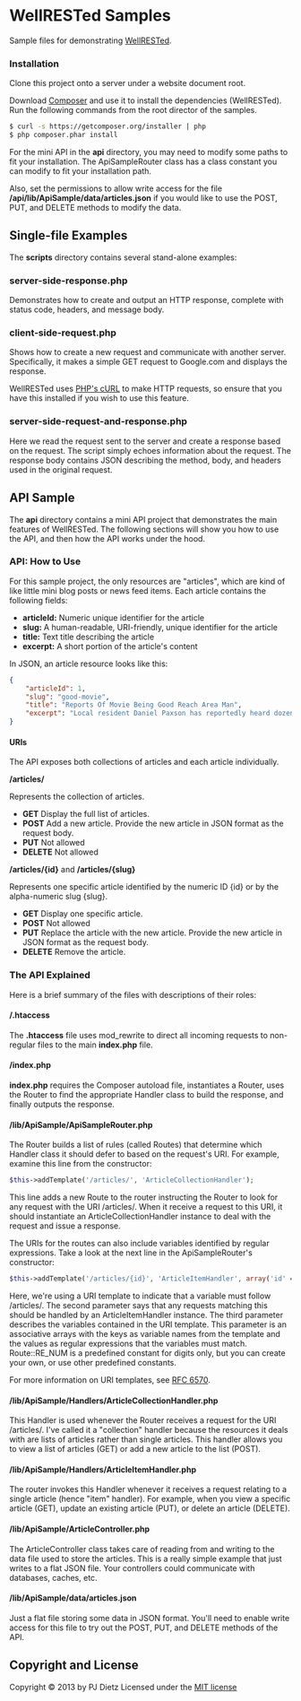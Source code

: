 WellRESTed Samples
==================

Sample files for demonstrating [WellRESTed](https://github.com/pjdietz/wellrested).

### Installation

Clone this project onto a server under a website document root.

Download [Composer](http://getcomposer.org/) and use it to install the dependencies (WellRESTed). Run the following commands from the root director of the samples.

```bash
$ curl -s https://getcomposer.org/installer | php
$ php composer.phar install
```

For the mini API in the **api** directory, you may need to modify some paths to fit your installation. The ApiSampleRouter class has a class constant you can modify to fit your installation path.

Also, set the permissions to allow write access for the file **/api/lib/ApiSample/data/articles.json** if you would like to use the POST, PUT, and DELETE methods to modify the data.


Single-file Examples
--------------------

The **scripts** directory contains several stand-alone examples:



### server-side-response.php

Demonstrates how to create and output an HTTP response, complete with status code, headers, and message body.


### client-side-request.php

Shows how to create a new request and communicate with another server. Specifically, it makes a simple GET request to Google.com and displays the response.

WellRESTed uses [PHP's cURL](http://php.net/manual/en/book.curl.php) to make HTTP requests, so ensure that you have this installed if you wish to use this feature.


### server-side-request-and-response.php

Here we read the request sent to the server and create a response based on the request. The script simply echoes information about the request. The response body contains JSON describing the method, body, and headers used in the original request.


API Sample
----------

The **api** directory contains a mini API project that demonstrates the main features of WellRESTed. The following sections will show you how to use the API, and then how the API works under the hood.


### API: How to Use

For this sample project, the only resources are "articles", which are kind of like little mini blog posts or news feed items. Each article contains the following fields:

- **articleId:** Numeric unique identifier for the article
- **slug:** A human-readable, URI-friendly, unique identifier for the article
- **title:** Text title describing the article
- **excerpt:** A short portion of the article's content

In JSON, an article resource looks like this:

```json
{
    "articleId": 1,
    "slug": "good-movie",
    "title": "Reports Of Movie Being Good Reach Area Man",
    "excerpt": "Local resident Daniel Paxson has reportedly heard dozens of accounts from numerous friendly sources in the past two weeks confirming that the new James Bond film is pretty good. According to persons with knowledge of the situation, an unnamed friend of Paxson’s coworker Wendy Mathers watched the movie on opening weekend and found it to be “decent enough.”"
}
```


#### URIs

The API exposes both collections of articles and each article individually.

**/articles/**

Represents the collection of articles.

- **GET** Display the full list of articles.
- **POST** Add a new article. Provide the new article in JSON format as the
        request body.
- **PUT** Not allowed
- **DELETE** Not allowed


**/articles/{id}** and **/articles/{slug}**

Represents one specific article identified by the numeric ID {id} or by the alpha-numeric slug {slug}.

- **GET** Display one specific article.
- **POST** Not allowed
- **PUT** Replace the article with the new article. Provide the new article in
    JSON format as the request body.
- **DELETE** Remove the article.


### The API Explained

Here is a brief summary of the files with descriptions of their roles:


#### /.htaccess

The **.htaccess** file uses mod_rewrite to direct all incoming requests to non-regular files to the main **index.php** file.


#### /index.php

**index.php** requires the Composer autoload file, instantiates a Router, uses the Router to find the appropriate Handler class to build the response, and finally outputs the response.


#### /lib/ApiSample/ApiSampleRouter.php

The Router builds a list of rules (called Routes) that determine which Handler class it should defer to based on the request's URI. For example, examine this line from the constructor:

```php
$this->addTemplate('/articles/', 'ArticleCollectionHandler');
```

This line adds a new Route to the router instructing the Router to look for any request with the URI /articles/. When it receive a request to this URI, it should instantiate an ArticleCollectionHandler instance to deal with the request and issue a response.

The URIs for the routes can also include variables identified by regular expressions. Take a look at the next line in the ApiSampleRouter's constructor:

```php
$this->addTemplate('/articles/{id}', 'ArticleItemHandler', array('id' => Route::RE_NUM));
```

Here, we're using a URI template to indicate that a variable must follow /articles/. The second parameter says that any requests matching this should be handled by an ArticleItemHandler instance. The third parameter describes the variables contained in the URI template. This parameter is an associative arrays with the keys as variable names from the template and the values as regular expressions that the variables must match. Route::RE_NUM is a predefined constant for digits only, but you can create your own, or use other predefined constants.

For more information on URI templates, see [RFC 6570](http://tools.ietf.org/html/rfc6570).


#### /lib/ApiSample/Handlers/ArticleCollectionHandler.php

This Handler is used whenever the Router receives a request for the URI /articles/. I've called it a "collection" handler because the resources it deals with are lists of articles rather than single articles. This handler allows you to view a list of articles (GET) or add a new article to the list (POST).


#### /lib/ApiSample/Handlers/ArticleItemHandler.php

The router invokes this Handler whenever it receives a request relating to a single article (hence "item" handler). For example, when you view a specific article (GET), update an existing article (PUT), or delete an article (DELETE).

#### /lib/ApiSample/ArticleController.php

The ArticleController class takes care of reading from and writing to the data file used to store the articles. This is a really simple example that just writes to a flat JSON file. Your controllers could communicate with databases, caches, etc.

#### /lib/ApiSample/data/articles.json

Just a flat file storing some data in JSON format. You'll need to enable write access for this file to try out the POST, PUT, and DELETE methods of the API.


Copyright and License
---------------------
Copyright © 2013 by PJ Dietz
Licensed under the [MIT license](http://opensource.org/licenses/MIT)